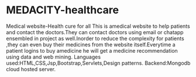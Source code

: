 # MEDACITY-healthcare
Medical website-Health cure for all
This is amedical website to help patients and contact the doctors.They can contact doctors using email or chatapp ensembled in project as well.Inorder to reduce the complexity for patients ,they can even buy their medicines from the website itself.Everytime a patient logins to buy amedicine he will get a medicine recommendation using data and web mining.
Languages used:HTML,CSS,Jsp,Bootstrap,Servlets,Design patterns.
Backend:Mongodb cloud hosted server.
